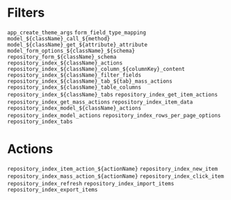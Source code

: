 # Filters

`app_create_theme_args`
`form_field_type_mapping`
`model_${className}_call_${method}`
`model_${className}_get_${attribute}_attribute`
`model_form_options_${className}_${schema}`
`repository_form_${className}_schema`
`repository_index_${className}_actions`
`repository_index_${className}_column_${columnKey}_content`
`repository_index_${className}_filter_fields`
`repository_index_${className}_tab_${tab}_mass_actions`
`repository_index_${className}_table_columns`
`repository_index_${className}_tabs`
`repository_index_get_item_actions`
`repository_index_get_mass_actions`
`repository_index_item_data`
`repository_index_model_${className}_actions`
`repository_index_model_actions`
`repository_index_rows_per_page_options`
`repository_index_tabs`

# Actions

`repository_index_item_action_${actionName}`
`repository_index_new_item`
`repository_index_mass_action_${actionName}`
`repository_index_click_item`
`repository_index_refresh`
`repository_index_import_items`
`repository_index_export_items`

